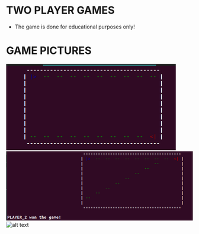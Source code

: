 # TWO PLAYER GAMES
+ The game is done for educational purposes only!

# GAME PICTURES

![alt text](./pictures/image.png)
![alt text](./pictures/image2.png)
![alt text](image.png)